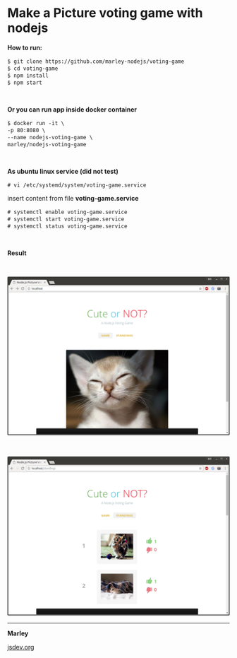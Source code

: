 # Make a Picture voting game with nodejs

**How to run:**

    $ git clone https://github.com/marley-nodejs/voting-game
    $ cd voting-game
    $ npm install
    $ npm start

<br/>

**Or you can run app inside docker container**

    $ docker run -it \
    -p 80:8080 \
    --name nodejs-voting-game \
    marley/nodejs-voting-game

<br/>

**As ubuntu linux service (did not test)**

    # vi /etc/systemd/system/voting-game.service

insert content from file **voting-game.service**

    # systemctl enable voting-game.service
    # systemctl start voting-game.service
    # systemctl status voting-game.service

<br/>

**Result**

<br/>

![Application](/img/pic1.png?raw=true)

<br/>

![Application](/img/pic2.png?raw=true)

---

**Marley**

<a href="https://jsdev.org">jsdev.org</a>
